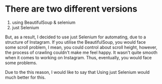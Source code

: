 # There are two different versions
1) using BeautifulSoup & selenium 
2) just Selenium 

But, as a result, I decided to use just Selenium for automating, 
due to a structure of Instagram. 
If you utilise the BeautifulSoup, you would face some scroll problem, I mean, you could control about scroll height, 
however, the process of crawling couldn't make me feel happy. It wasn't quite smooth when it comes to working on Instagram.
Thus, eventually, you would face some problems.

Due to the this reason, I would like to say that Using just Selenium would much better for this. 


